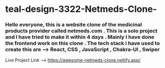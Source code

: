 # teal-design-3322-Netmeds-Clone-

<h3>Hello everyone, this is a website clone of the medicinal products provider called netmeds.com . This is a solo project and I have tried to make it within 4 days . Mainly I have done the frontend work on this clone . The tech stack i have used to create this are --> React, CSS , JavaScript , Chakra-UI ,  Swiper</h3>

Live Project Link --> https://awesome-netmeds-clone.netlify.app/
